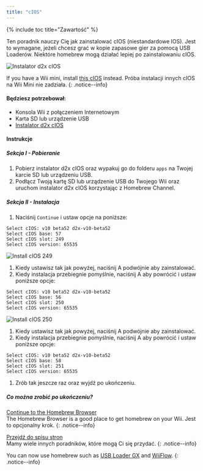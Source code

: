 ```yaml
---
title: "cIOS"
---
```


{% include toc title="Zawartość" %}

Ten poradnik nauczy Cię jak zainstalować cIOS (niestandardowe IOS). Jest to wymagane, jeżeli chcesz grać w kopie zapasowe gier za pomocą USB Loaderów. Niektóre homebrew mogą działać lepiej po zainstalowaniu cIOS.

![Instalator d2x cIOS](/images/cIOS.png)

If you have a Wii mini, install [this cIOS](cios-mini) instead. Próba instalacji innych cIOS na Wii Mini nie zadziała.
{: .notice--info}

#### Będziesz potrzebował:

* Konsola Wii z połączeniem Internetowym
* Karta SD lub urządzenie USB
* [Instalator d2x cIOS](/assets/files/d2x-cIOS-Installer-Wii.zip)

#### Instrukcje

##### Sekcja I - Pobieranie

1. Pobierz instalator d2x cIOS oraz wypakuj go do folderu `apps` na Twojej karcie SD lub urządzeniu USB.
1. Podłącz Twoją kartę SD lub urządzenie USB do Twojego Wii oraz uruchom instalator d2x cIOS korzystając z Homebrew Channel.

##### Sekcja II - Instalacja

1. Naciśnij `Continue` i ustaw opcje na poniższe:
```
Select cIOS: v10 beta52 d2x-v10-beta52
Select cIOS base: 57
Select cIOS slot: 249
Select cIOS version: 65535
```
![Install cIOS 249](/images/Wii/Install249.png)
1. Kiedy ustawisz tak jak powyżej, naciśnij A podwójnie aby zainstalować.
1. Kiedy instalacja przebiegnie pomyślnie, naciśnij A aby powrócić i ustaw poniższe opcje:
```
Select cIOS: v10 beta52 d2x-v10-beta52
Select cIOS base: 56
Select cIOS slot: 250
Select cIOS version: 65535
```
![Install cIOS 250](/images/Wii/Install250.png)
1. Kiedy ustawisz tak jak powyżej, naciśnij A podwójnie aby zainstalować.
1. Kiedy instalacja przebiegnie pomyślnie, naciśnij A aby powrócić i ustaw poniższe opcje:
```
Select cIOS: v10 beta52 d2x-v10-beta52
Select cIOS base: 58
Select cIOS slot: 251
Select cIOS version: 65535
```
1. Zrób tak jeszcze raz oraz wyjdź po ukończeniu.

##### Co można zrobić po ukończeniu?

[Continue to the Homebrew Browser](hbb)<br> The Homebrew Browser is a good place to get homebrew on your Wii. Jest to opcjonalny krok.
{: .notice--info}

[Przejdź do spisu stron](site-navigation)<br> Mamy wiele innych poradników, które mogą Ci się przydać.
{: .notice--info}

You can now use homebrew such as [USB Loader GX](usbloadergx) and [WiiFlow](wiiflow).
{: .notice--info}
